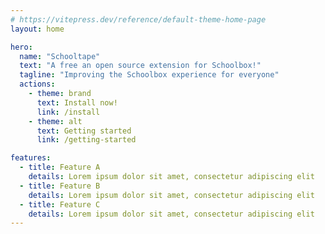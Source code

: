 ```yaml
---
# https://vitepress.dev/reference/default-theme-home-page
layout: home

hero:
  name: "Schooltape"
  text: "A free an open source extension for Schoolbox!"
  tagline: "Improving the Schoolbox experience for everyone"
  actions:
    - theme: brand
      text: Install now!
      link: /install
    - theme: alt
      text: Getting started
      link: /getting-started

features:
  - title: Feature A
    details: Lorem ipsum dolor sit amet, consectetur adipiscing elit
  - title: Feature B
    details: Lorem ipsum dolor sit amet, consectetur adipiscing elit
  - title: Feature C
    details: Lorem ipsum dolor sit amet, consectetur adipiscing elit
---
```


